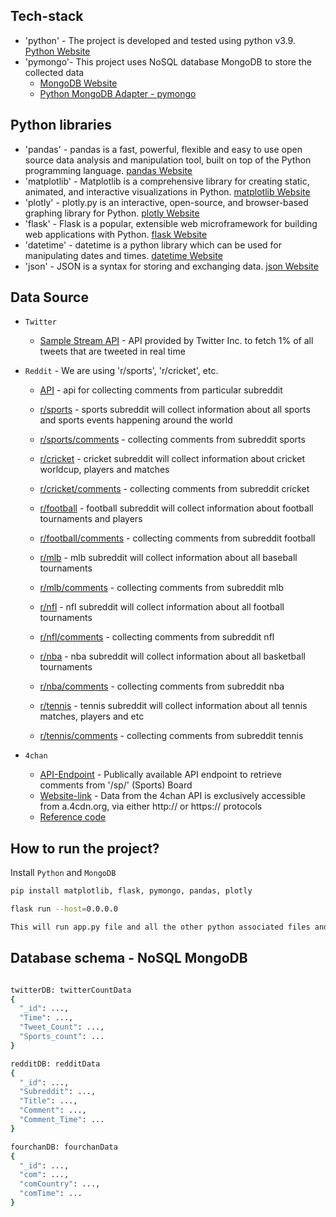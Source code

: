 ## Tech-stack
* 'python' - The project is developed and tested using python v3.9. [Python Website](https://www.python.org/)
* 'pymongo'- This project uses NoSQL database MongoDB to store the collected data
    * [MongoDB Website](https://www.mongodb.com/)
    * [Python MongoDB Adapter - pymongo](https://pymongo.readthedocs.io/en/stable/)

## Python libraries
* 'pandas' - pandas is a fast, powerful, flexible and easy to use open source data analysis and manipulation tool, built on top of the Python programming language. [pandas Website](https://pandas.pydata.org/)
* 'matplotlib' - Matplotlib is a comprehensive library for creating static, animated, and interactive visualizations in Python. [matplotlib Website](https://matplotlib.org/)
* 'plotly' - plotly.py is an interactive, open-source, and browser-based graphing library for Python. [plotly Website](https://plotly.com/python/)
* 'flask' - Flask is a popular, extensible web microframework for building web applications with Python. [flask Website](https://flask.palletsprojects.com/)
* 'datetime' - datetime is a python library which can be used for manipulating dates and times. [datetime Website](https://pypi.org/project/DateTime/)
* 'json' - JSON is a syntax for storing and exchanging data. [json Website](https://docs.python.org/3/library/json.html)


## Data Source

* `Twitter`
  * [Sample Stream API](https://api.twitter.com/2/tweets/sample/stream) - API provided by Twitter Inc. to fetch 1% of all tweets that are tweeted in real time

* `Reddit` - We are using 'r/sports', 'r/cricket', etc.
  * [API](https://www.reddit.com/dev/api#GET_comments_{article}) - api for collecting comments from particular subreddit

  * [r/sports](https://reddit.com/r/sports) - sports subreddit will collect information about all sports and sports events happening around the world
  * [r/sports/comments](https://reddit.com/r/sports/comments) - collecting comments from subreddit sports

  * [r/cricket](https://reddit.com/r/cricket) - cricket subreddit will collect information about cricket worldcup, players and matches
  * [r/cricket/comments](https://reddit.com/r/cricket/comments) - collecting comments from subreddit cricket

  * [r/football](https://reddit.com/r/football) - football subreddit will collect information about football tournaments and players
  * [r/football/comments](https://reddit.com/r/football/comments) - collecting comments from subreddit football

  * [r/mlb](https://reddit.com/r/mlb) - mlb subreddit will collect information about all baseball tournaments
  * [r/mlb/comments](https://reddit.com/r/mlb/comments) - collecting comments from subreddit mlb

  * [r/nfl](https://reddit.com/r/nfl) - nfl subreddit will collect information about all football tournaments
  * [r/nfl/comments](https://reddit.com/r/nfl/comments) - collecting comments from subreddit nfl

  * [r/nba](https://reddit.com/r/nba) - nba subreddit will collect information about all basketball tournaments
  * [r/nba/comments](https://reddit.com/r/nba/comments) - collecting comments from subreddit nba

  * [r/tennis](https://reddit.com/r/tennis) - tennis subreddit will collect information about all tennis matches, players and etc
  * [r/tennis/comments](https://reddit.com/r/tennis/comments) - collecting comments from subreddit tennis

* `4chan`
  * [API-Endpoint](https://a.4cdn.org/sp/catalog.json) - Publically available API endpoint to retrieve comments from '/sp/' (Sports) Board
  * [Website-link](https://github.com/4chan/4chan-API) - Data from the 4chan API is exclusively accessible from a.4cdn.org, via either http:// or https:// protocols
  * [Reference code](https://medium.datadriveninvestor.com/how-to-use-the-4chan-json-api-with-python-building-a-dataset-for-machine-learning-part-1-ac36ad4c4be2)


## How to run the project?

Install `Python` and `MongoDB`

```bash
pip install matplotlib, flask, pymongo, pandas, plotly

flask run --host=0.0.0.0

This will run app.py file and all the other python associated files and html files with it
```

## Database schema - NoSQL MongoDB

```bash

twitterDB: twitterCountData
{
  "_id": ...,
  "Time": ...,
  "Tweet_Count": ...,
  "Sports_count": ...
}

redditDB: redditData
{
  "_id": ...,
  "Subreddit": ...,
  "Title": ...,
  "Comment": ...,
  "Comment_Time": ...
}

fourchanDB: fourchanData
{
  "_id": ...,
  "com": ...,
  "comCountry": ...,
  "comTime": ...
}
```
